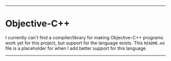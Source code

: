 
***

# Objective-C++

I currently can't find a compiler/library for making Objective-C++ programs work yet for this project, but support for the language exists. This `README.md` file is a placeholder for when I add better support for this language.

***
